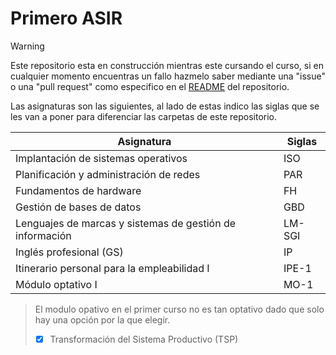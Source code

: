 # Primero ASIR
>[!WARNING]
>Este repositorio esta en construcción mientras este cursando el curso, si en cualquier momento encuentras un fallo hazmelo saber mediante una "issue" o una "pull request" como especifico en el [README](https://github.com/N0EV/apuntes-asir/blob/9a59798826490fee778c7a585de24d7177c14208/README.md) del repositorio.

Las asignaturas son las siguientes, al lado de estas indico las siglas que se les van a poner para diferenciar las carpetas de este repositorio.

| Asignatura | Siglas |
| --- | --- |
| Implantación de sistemas operativos | ISO |
| Planificación y administración de redes | PAR |
| Fundamentos de hardware | FH |
| Gestión de bases de datos | GBD |
| Lenguajes de marcas y sistemas de gestión de información | LM-SGI |
| Inglés profesional (GS) | IP |
| Itinerario personal para la empleabilidad I | IPE-1 |
| Módulo optativo I | MO-1 |

> El modulo opativo en el primer curso no es tan optativo dado que solo hay una opción por la que elegir.
> - [x] Transformación del Sistema Productivo (TSP)
